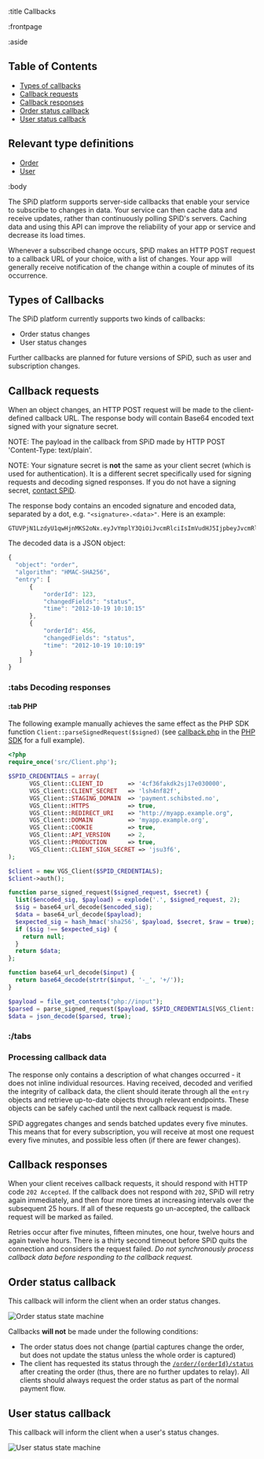 :title Callbacks

:frontpage

:aside

## Table of Contents

- [Types of callbacks](#types-of-callbacks)
- [Callback requests](#callback-requests)
- [Callback responses](#callback-responses)
- [Order status callback](#order-status-callback)
- [User status callback](#user-status-callback)

## Relevant type definitions

- [Order](/types/order)
- [User](/types/user)

:body

The SPiD platform supports server-side callbacks that enable your service to
subscribe to changes in data. Your service can then cache data and receive
updates, rather than continuously polling SPiD's servers. Caching data and using
this API can improve the reliability of your app or service and decrease its
load times.

Whenever a subscribed change occurs, SPiD makes an HTTP POST request to a
callback URL of your choice, with a list of changes. Your app will generally
receive notification of the change within a couple of minutes of its occurrence.

## Types of Callbacks

The SPiD platform currently supports two kinds of callbacks:

* Order status changes
* User status changes

Further callbacks are planned for future versions of SPiD, such as user and
subscription changes.

## Callback requests

When an object changes, an HTTP POST request will be made to the client-defined
callback URL. The response body will contain Base64 encoded text signed with your
signature secret.

NOTE: The payload in the callback from SPiD made by HTTP POST 'Content-Type: text/plain'.

NOTE: Your signature secret is **not** the same as your client secret (which is
used for authentication). It is a different secret specifically used for signing
requests and decoding signed responses. If you do not have a signing secret,
[contact SPiD](mailto:support@spid.no).

The response body contains an encoded signature and encoded data, separated by a
dot, e.g. `"<signature>.<data>"`. Here is an example:

```
GTUVPjN1LzdyU1qwHjnMKS2oNx.eyJvYmplY3QiOiJvcmRlciIsImVudHJ5IjpbeyJvcmRlcl9pZCI6IjMwMDAxNCIsI
```

The decoded data is a JSON object:

```js
{
  "object": "order",
  "algorithm": "HMAC-SHA256",
  "entry": [
      {
          "orderId": 123,
          "changedFields": "status",
          "time": "2012-10-19 10:10:15"
      },
      {
          "orderId": 456,
          "changedFields": "status",
          "time": "2012-10-19 10:10:19"
      }
   ]
}
```

### :tabs Decoding responses

#### :tab PHP

The following example manually achieves the same effect as the PHP SDK function
`Client::parseSignedRequest($signed)` (see [callback.php](https://github.com/schibsted/sdk-php/blob/4e40c580561fc1d0187dbac0383e8ba0e50de1e3/examples/callback/index.php)
in the [PHP SDK](https://github.com/schibsted/sdk-php) for a full example).

```php
<?php
require_once('src/Client.php');

$SPID_CREDENTIALS = array(
      VGS_Client::CLIENT_ID       => '4cf36fakdk2sj17e030000',
      VGS_Client::CLIENT_SECRET   => 'lsh4nf82f',
      VGS_Client::STAGING_DOMAIN  => 'payment.schibsted.no',
      VGS_Client::HTTPS           => true,
      VGS_Client::REDIRECT_URI    => "http://myapp.example.org",
      VGS_Client::DOMAIN          => 'myapp.example.org',
      VGS_Client::COOKIE          => true,
      VGS_Client::API_VERSION     => 2,
      VGS_Client::PRODUCTION      => true,
      VGS_Client::CLIENT_SIGN_SECRET => 'jsu3f6',
);

$client = new VGS_Client($SPID_CREDENTIALS);
$client->auth();

function parse_signed_request($signed_request, $secret) {
  list($encoded_sig, $payload) = explode('.', $signed_request, 2);
  $sig = base64_url_decode($encoded_sig);
  $data = base64_url_decode($payload);
  $expected_sig = hash_hmac('sha256', $payload, $secret, $raw = true);
  if ($sig !== $expected_sig) {
    return null;
  }
  return $data;
};

function base64_url_decode($input) {
  return base64_decode(strtr($input, '-_', '+/'));
}

$payload = file_get_contents("php://input");
$parsed = parse_signed_request($payload, $SPID_CREDENTIALS[VGS_Client::CLIENT_SIGN_SECRET]);
$data = json_decode($parsed, true);
```

### :/tabs

### Processing callback data

The response only contains a description of what changes occurred - it does not
inline individual resources. Having received, decoded and verified the integrity
of callback data, the client should iterate through all the `entry` objects and
retrieve up-to-date objects through relevant endpoints. These objects can be
safely cached until the next callback request is made.

SPiD aggregates changes and sends batched updates every five minutes. This means
that for every subscription, you will receive at most one request every five
minutes, and possible less often (if there are fewer changes).

## Callback responses

When your client receives callback requests, it should respond with
HTTP code `202 Accepted`. If the callback does not respond with `202`,
SPiD will retry again immediately, and then four more times at
increasing intervals over the subsequent 25 hours. If all of these
requests go un-accepted, the callback request will be marked as
failed.

Retries occur after five minutes, fifteen minutes, one hour, twelve hours and
again twelve hours. There is a thirty second timeout before SPiD quits the
connection and considers the request failed. *Do not synchronously process
callback data before responding to the callback request.*

## Order status callback

This callback will inform the client when an order status changes.

![Order status state machine](/images/order-status.png)

Callbacks **will not** be made under the following conditions:

* The order status does not change (partial captures change the order, but does
  not update the status unless the whole order is captured)
* The client has requested its status through the
  [`/order/{orderId}/status`](/endpoints/GET/order/{orderId}/status) after
  creating the order (thus, there are no further updates to relay). All clients
  should always request the order status as part of the normal payment flow.

## User status callback

This callback will inform the client when a user's status changes.

![User status state machine](/images/user-status.png)
